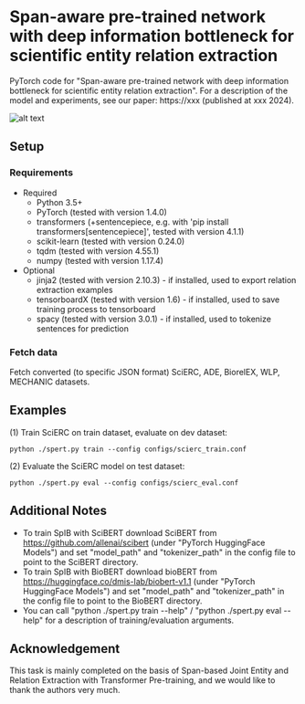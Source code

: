 # Span-aware pre-trained network with deep information bottleneck for scientific entity relation extraction
PyTorch code for "Span-aware pre-trained network with deep information bottleneck for scientific entity relation extraction". For a description of the model and experiments, see our paper: https://xxx (published at xxx 2024).

![alt text](http://xxx)

## Setup
### Requirements
- Required
  - Python 3.5+
  - PyTorch (tested with version 1.4.0)
  - transformers (+sentencepiece, e.g. with 'pip install transformers[sentencepiece]', tested with version 4.1.1)
  - scikit-learn (tested with version 0.24.0)
  - tqdm (tested with version 4.55.1)
  - numpy (tested with version 1.17.4)
- Optional
  - jinja2 (tested with version 2.10.3) - if installed, used to export relation extraction examples
  - tensorboardX (tested with version 1.6) - if installed, used to save training process to tensorboard
  - spacy (tested with version 3.0.1) - if installed, used to tokenize sentences for prediction

### Fetch data
Fetch converted (to specific JSON format) SciERC, ADE, BiorelEX, WLP, MECHANIC datasets.

## Examples
(1) Train SciERC on train dataset, evaluate on dev dataset:
```
python ./spert.py train --config configs/scierc_train.conf
```

(2) Evaluate the SciERC model on test dataset:
```
python ./spert.py eval --config configs/scierc_eval.conf
```

## Additional Notes
- To train SpIB with SciBERT download SciBERT from https://github.com/allenai/scibert (under "PyTorch HuggingFace Models") and set "model_path" and "tokenizer_path" in the config file to point to the SciBERT directory. 
- To train SpIB with BioBERT download bioBERT from https://huggingface.co/dmis-lab/biobert-v1.1 (under "PyTorch HuggingFace Models") and set "model_path" and "tokenizer_path" in the config file to point to the BioBERT directory. 
- You can call "python ./spert.py train --help" / "python ./spert.py eval --help" for a description of training/evaluation arguments.

## Acknowledgement 
This task is mainly completed on the basis of Span-based Joint Entity and Relation Extraction with Transformer Pre-training, and we would like to thank the authors very much.

